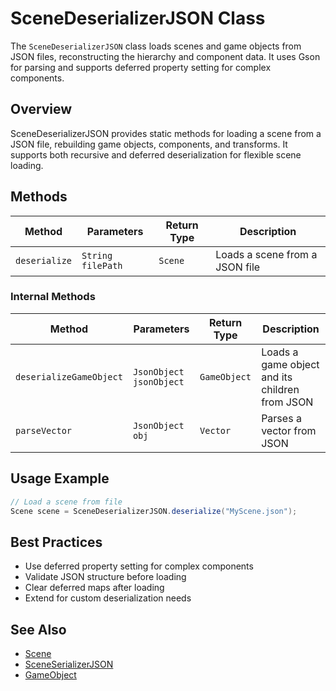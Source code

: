# SceneDeserializerJSON Class

The `SceneDeserializerJSON` class loads scenes and game objects from JSON files, reconstructing the hierarchy and component data. It uses Gson for parsing and supports deferred property setting for complex components.

## Overview

SceneDeserializerJSON provides static methods for loading a scene from a JSON file, rebuilding game objects, components, and transforms. It supports both recursive and deferred deserialization for flexible scene loading.

## Methods

| Method | Parameters | Return Type | Description |
|--------|------------|-------------|-------------|
| `deserialize` | `String filePath` | `Scene` | Loads a scene from a JSON file |

### Internal Methods

| Method | Parameters | Return Type | Description |
|--------|------------|-------------|-------------|
| `deserializeGameObject` | `JsonObject jsonObject` | `GameObject` | Loads a game object and its children from JSON |
| `parseVector` | `JsonObject obj` | `Vector` | Parses a vector from JSON |

## Usage Example

```java
// Load a scene from file
Scene scene = SceneDeserializerJSON.deserialize("MyScene.json");
```

## Best Practices
- Use deferred property setting for complex components
- Validate JSON structure before loading
- Clear deferred maps after loading
- Extend for custom deserialization needs

## See Also
- [Scene](Scene.md)
- [SceneSerializerJSON](SceneSerializerJSON.md)
- [GameObject](../GameObject/GameObject.md)
